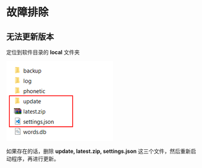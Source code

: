 # 故障排除

## 无法更新版本

定位到软件目录的 **local** 文件夹

![](https://github.com/StevenBaby/words/blob/master/doc/images/usage/004.jpg?raw=True)

如果存在的话，删除 **update, latest.zip, settings.json** 这三个文件，然后重新启动程序，再进行更新。

